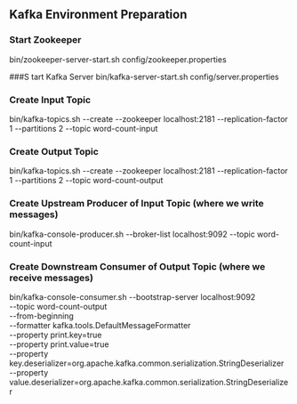 ## Kafka Environment Preparation

### Start Zookeeper
bin/zookeeper-server-start.sh config/zookeeper.properties

###S tart Kafka Server
bin/kafka-server-start.sh config/server.properties

### Create Input Topic
bin/kafka-topics.sh --create --zookeeper localhost:2181 --replication-factor 1 --partitions 2 --topic word-count-input

### Create Output Topic
bin/kafka-topics.sh --create --zookeeper localhost:2181 --replication-factor 1 --partitions 2 --topic word-count-output

### Create Upstream Producer of Input Topic (where we write messages)
bin/kafka-console-producer.sh --broker-list localhost:9092 --topic word-count-input

### Create Downstream Consumer of Output Topic (where we receive messages)
bin/kafka-console-consumer.sh --bootstrap-server localhost:9092 \
    --topic word-count-output \
    --from-beginning \
    --formatter kafka.tools.DefaultMessageFormatter \
    --property print.key=true \
    --property print.value=true \
    --property key.deserializer=org.apache.kafka.common.serialization.StringDeserializer \
    --property value.deserializer=org.apache.kafka.common.serialization.StringDeserializer
